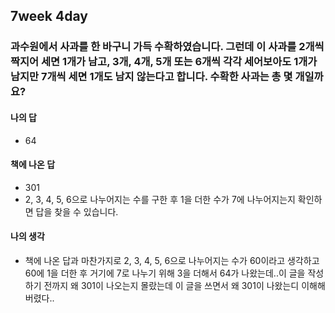 ## 7week 4day

### 과수원에서 사과를 한 바구니 가득 수확하였습니다. 그런데 이 사과를 2개씩 짝지어 세면 1개가 남고, 3개, 4개, 5개 또는 6개씩 각각 세어보아도 1개가 남지만 7개씩 세면 1개도 남지 않는다고 합니다. 수확한 사과는 총 몇 개일까요?

#### 나의 답

- 64

#### 책에 나온 답

- 301
- 2, 3, 4, 5, 6으로 나누어지는 수를 구한 후 1을 더한 수가 7에 나누어지는지 확인하면 답을 찾을 수 있습니다.

#### 나의 생각

- 책에 나온 답과 마찬가지로 2, 3, 4, 5, 6으로 나누어지는 수가 60이라고 생각하고 60에 1을 더한 후 거기에 7로 나누기 위해 3을 더해서 64가 나왔는데..이 글을 작성하기 전까지 왜 301이 나오는지 몰랐는데 이 글을 쓰면서 왜 301이 나왔는디 이해해버렸다..

  